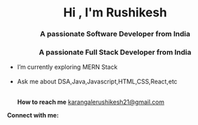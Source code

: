 <h1 align="center">Hi , I'm Rushikesh</h1>
<h3 align="center">A passionate Software Developer from India</h3>
<h3 align="center">A passionate Full Stack Developer from India</h3>
<ul>
<li>I’m currently exploring MERN Stack</li> <br />

<li>Ask me about DSA,Java,Javascript,HTML,CSS,React,etc</li><br />

<b>How to reach me</b> karangalerushikesh21@gmail.com
</ul>
<b>Connect with me:</b>

<!---
rushikarangale/rushikarangale is a ✨ special ✨ repository because its `README.md` (this file) appears on your GitHub profile.
You can click the Preview link to take a look at your changes.
--->

